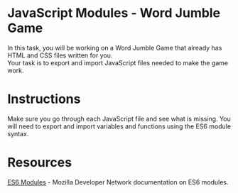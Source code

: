 # JavaScript Modules - Word Jumble Game
In this task, you will be working on a Word Jumble Game that already has HTML and CSS files written for you.    
Your task is to export and import JavaScript files needed to make the game work.

# Instructions
Make sure you go through each JavaScript file and see what is missing. You will need to export and import variables and functions using the ES6 module syntax.

# Resources
[ES6 Modules](https://developer.mozilla.org/en-US/docs/Web/JavaScript/Guide/Modules) - Mozilla Developer Network documentation on ES6 modules.
